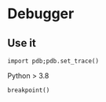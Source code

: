 # Debugger

## Use it

<!---->

```
import pdb;pdb.set_trace()

```

Python > 3.8

<!---->

    breakpoint()
